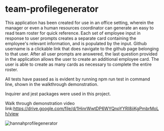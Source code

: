 # team-profilegenerator
This application has been created for use in an office setting, wherein the manager or even a human resources
coordinator can generate an easy to read team roster for quick reference.
Each set of employee input in response to user prompts creates a separate card containing the employee's relevant information, and is populated by the input.
Github username is a clickable link that does navigate to the github page belonging to that user.
After all user prompts are answered, the last question provided in the application allows the user to create an additional employee card. The user is able to create as many cards as necessary to complete the entire roster.

All tests have passed as is evident by running npm run test in command line, shown in the walkthrough demonstration.

Inquirer and jest packages were used in this project.

Walk through demonstration video link:https://drive.google.com/file/d/1HinrWwtDP6WYQnpYYRI8iiKgPmbrMoLh/view

![hannahprofilegenerator](https://user-images.githubusercontent.com/79176079/119271295-373f2e80-bbbe-11eb-8942-cfe4f96833f5.PNG)
